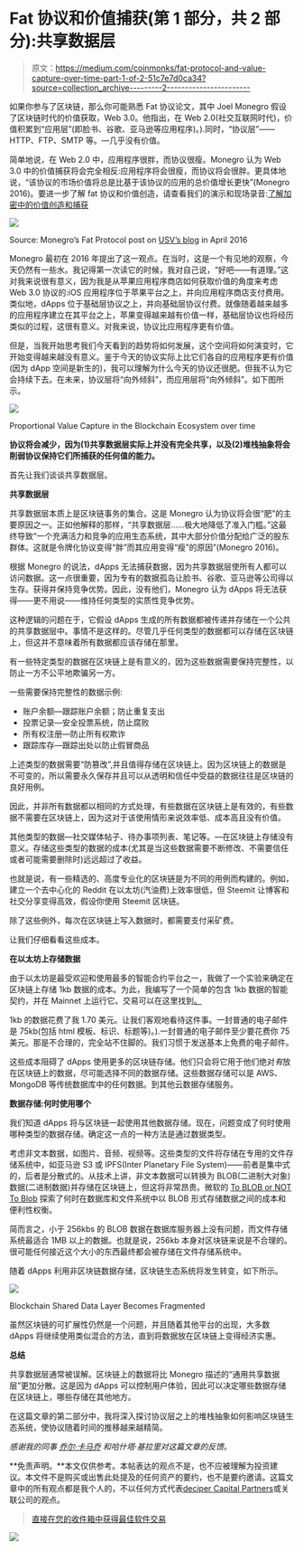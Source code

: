 # Fat 协议和价值捕获(第 1 部分，共 2 部分):共享数据层

> 原文：<https://medium.com/coinmonks/fat-protocol-and-value-capture-over-time-part-1-of-2-51c7e7d0ca34?source=collection_archive---------2----------------------->

如果你参与了区块链，那么你可能熟悉 Fat 协议论文，其中 Joel Monegro 假设了区块链时代的价值获取，Web 3.0。他指出，在 Web 2.0(社交互联网时代)，价值积累到“应用层”(即脸书、谷歌、亚马逊等应用程序)。).同时，“协议层”——HTTP、FTP、SMTP 等。—几乎没有价值。

简单地说，在 Web 2.0 中，应用程序很胖，而协议很瘦。Monegro 认为 Web 3.0 中的价值捕获将会完全相反:应用程序将会很瘦，而协议将会很胖。更具体地说，“该协议的市场价值将总是比基于该协议的应用的总价值增长更快”(Monegro 2016)。要进一步了解 fat 协议和价值创造，请查看我们的演示和现场录音:[了解加密中的价值创造和捕获](http://www.decipher.capital/understanding-value-creation-and-capture-in-crypto/)

![](img/662c59a0148851898bb9629a8c44e8b9.png)

Source: Monegro’s Fat Protocol post on [USV’s blog](http://www.usv.com/blog/fat-protocols) in April 2016

Monegro 最初在 2016 年提出了这一观点。在当时，这是一个有见地的观察，今天仍然有一些水。我记得第一次读它的时候，我对自己说，“好吧——有道理。”这对我来说很有意义，因为我是从苹果应用程序商店如何获取价值的角度来考虑 Web 3.0 协议的:iOS 应用程序位于苹果平台之上，并向应用程序商店支付费用。类似地，dApps 位于基础层协议之上，并向基础层协议付费。就像随着越来越多的应用程序建立在其平台之上，苹果变得越来越有价值一样，基础层协议也将经历类似的过程，这很有意义。对我来说，协议比应用程序更有价值。

但是，当我开始思考我们今天看到的趋势将如何发展，这个空间将如何演变时，它开始变得越来越没有意义。鉴于今天的协议实际上比它们各自的应用程序更有价值(因为 dApp 空间是新生的)，我可以理解为什么今天的协议还很肥。但我不认为它会持续下去。在未来，协议层将“向外倾斜”，而应用层将“向外倾斜”。如下图所示。

![](img/cfefea1549ca6151a3c3cff269980122.png)

Proportional Value Capture in the Blockchain Ecosystem over time

**协议将会减少，因为(1)共享数据层实际上并没有完全共享，以及(2)堆栈抽象将会削弱协议保持它们所捕获的任何值的能力。**

首先让我们谈谈共享数据层。

**共享数据层**

共享数据层本质上是区块链事务的集合。这是 Monegro 认为协议将会很“肥”的主要原因之一。正如他解释的那样，“共享数据层……极大地降低了准入门槛。”这最终导致“一个充满活力和竞争的应用生态系统，其中大部分价值分配给广泛的股东群体。这就是令牌化协议变得“胖”而其应用变得“瘦”的原因”(Monegro 2016)。

根据 Monegro 的说法，dApps 无法捕获数据，因为共享数据层使所有人都可以访问数据。这一点很重要，因为专有的数据孤岛让脸书、谷歌、亚马逊等公司得以生存。获得并保持竞争优势。因此，没有他们，Monegro 认为 dApps 将无法获得——更不用说——维持任何类型的实质性竞争优势。

这种逻辑的问题在于，它假设 dApps 生成的所有数据都被传递并存储在一个公共的共享数据层中。事情不是这样的。尽管几乎任何类型的数据都可以存储在区块链上，但这并不意味着所有数据都应该存储在那里。

有一些特定类型的数据在区块链上是有意义的，因为这些数据需要保持完整性，以防止一方不公平地欺骗另一方。

一些需要保持完整性的数据示例:

*   账户余额—跟踪账户余额；防止重复支出
*   投票记录—安全投票系统，防止腐败
*   所有权注册—防止所有权欺诈
*   跟踪库存—跟踪出处以防止假冒商品

上述类型的数据需要“防篡改”,并且值得存储在区块链上。因为区块链上的数据是不可变的，所以需要永久保存并且可以从透明和信任中受益的数据往往是区块链的良好用例。

因此，并非所有数据都以相同的方式处理，有些数据在区块链上是有效的，有些数据不需要在区块链上，因为这对于该使用情形来说效率低、成本高且没有价值。

其他类型的数据—社交媒体帖子、待办事项列表、笔记等。—在区块链上存储没有意义。存储这些类型的数据的成本(尤其是当这些数据需要不断修改、不需要信任或者可能需要删除时)远远超过了收益。

也就是说，有一些精选的、高度专业化的区块链是为不同的用例而构建的。例如，建立一个去中心化的 Reddit 在以太坊(汽油费)上效率很低，但 Steemit 让博客和社交分享变得高效，假设你使用 Steemit 区块链。

除了这些例外，每次在区块链上写入数据时，都需要支付采矿费。

让我们仔细看看这些成本。

**在以太坊上存储数据**

由于以太坊是最受欢迎和使用最多的智能合约平台之一，我做了一个实验来确定在区块链上存储 1kb 数据的成本。为此，我编写了一个简单的包含 1kb 数据的智能契约，并在 Mainnet 上运行它。交易可以在这里找到[。](https://etherscan.io/tx/0x1320cc5e2c766bb092ad93cbb57c00048aebf5c93728e5a867c8d57f0f93b647)

1kb 的数据花费了我 1.70 美元。让我们客观地看待这件事。一封普通的电子邮件是 75kb(包括 html 模板、标识、标题等)。).一封普通的电子邮件至少要花费你 75 美元。那是不合理的，完全站不住脚的。我们习惯于发送基本上免费的电子邮件。

这些成本阻碍了 dApps 使用更多的区块链存储。他们只会将它用于他们绝对*有*放在区块链上的数据，尽可能选择不同的数据存储。这些数据存储可以是 AWS、MongoDB 等传统数据库中的任何数据。到其他云数据存储服务。

**数据存储:何时使用哪个**

我们知道 dApps 将与区块链一起使用其他数据存储。现在，问题变成了何时使用哪种类型的数据存储。确定这一点的一种方法是通过数据类型。

考虑非文本数据，如图片、音频、视频等。这些类型的文件将存储在专用的文件存储系统中，如亚马逊 S3 或 IPFS(Inter Planetary File System)——前者是集中式的，后者是分散式的。从技术上讲，非文本数据可以转换为 BLOB(二进制大对象)数据(二进制数据)并存储在区块链上，但这将非常昂贵。微软的 [To BLOB or NOT To Blob](https://www.microsoft.com/en-us/research/publication/to-blob-or-not-to-blob-large-object-storage-in-a-database-or-a-filesystem/?from=http%3A%2F%2Fresearch.microsoft.com%2Fapps%2Fpubs%2Fdefault.aspx%3Fid%3D64525) 探索了何时在数据库和文件系统中以 BLOB 形式存储数据之间的成本和便利性权衡。

简而言之，小于 256kbs 的 BLOB 数据在数据库服务器上没有问题，而文件存储系统最适合 1MB 以上的数据。也就是说，256kb 本身对区块链来说是不合理的。很可能任何接近这个大小的东西最终都会被存储在文件存储系统中。

随着 dApps 利用非区块链数据存储，区块链生态系统将发生转变，如下所示。

![](img/a83c5dd16a5ad73696cd114d59b68cdb.png)

Blockchain Shared Data Layer Becomes Fragmented

虽然区块链的可扩展性仍然是一个问题，并且随着其他平台的出现，大多数 dApps 将继续使用类似混合的方法，直到将数据放在区块链上变得经济实惠。

**总结**

共享数据层通常被误解。区块链上的数据将比 Monegro 描述的“通用共享数据层”更加分散。这是因为 dApps 可以控制用户体验，因此可以决定哪些数据存储在区块链上，哪些存储在其他地方。

在这篇文章的第二部分中，我将深入探讨协议层之上的堆栈抽象如何影响区块链生态系统，使协议随着时间的推移越来越精简。

*感谢我的同事* [*乔尔·卡马乔*](/@joel_4033) *和哈什塔·基拉里对这篇文章的反馈。*

**免责声明。**本文仅供参考。本帖表达的观点不是，也不应被理解为投资建议。本文件不是购买或出售此处提及的任何资产的要约，也不是要约邀请。这篇文章中的所有观点都是我个人的，不以任何方式代表[deciper Capital Partners](http://www.decipher.capital/blog)或关联公司的观点。

> [直接在您的收件箱中获得最佳软件交易](https://coincodecap.com/?utm_source=coinmonks)

[![](img/7c0b3dfdcbfea594cc0ae7d4f9bf6fcb.png)](https://coincodecap.com/?utm_source=coinmonks)
